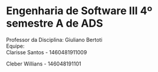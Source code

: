 # Engenharia de Software III 4º semestre A de ADS
Professor da Disciplina: Giuliano Bertoti  
Equipe:  
   Clarisse Santos - 1460481911009
   
   Cleber Willians - 146048191101
